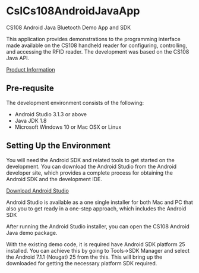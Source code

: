 # CslCs108AndroidJavaApp

CS108 Android Java Bluetooth Demo App and SDK

This application provides demonstrations to the programming interface made available on the CS108 handheld reader for configuring, controlling, and accessing the RFID reader. The development was based on the CS108 Java API.

[Product Information](https://www.convergence.com.hk/cs108/)
<br>

## Pre-requsite 

The development environment consists of the following:
- Android Studio 3.1.3 or above
- Java JDK 1.8
- Microsoft Windows 10 or Mac OSX or Linux

## Setting Up the Environment

You will need the Android SDK and related tools to get started on the development.  You can download the Android Studio from the Android developer site, which provides a complete process for obtaining the Android SDK and the development IDE.  

[Download Android Studio](https://developer.android.com/studio/)

Android Studio is available as a one single installer for both Mac and PC that also you to get ready in a one-step approach, which includes the Android SDK 

After running the Android Studio installer, you can open the CS108 Android Java demo package.  


With the existing demo code, it is required have Android SDK platform 25 installed.  You can achieve this by going to Tools->SDK Manager and select the Android 7.1.1 (Nougat) 25 from the this.  This will bring up the downloaded for getting the necessary platform SDK required.
